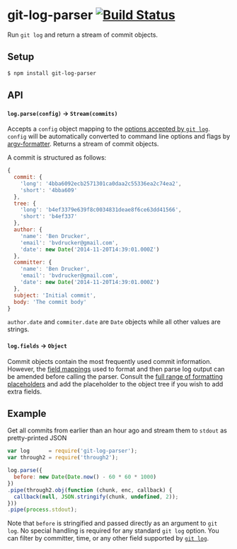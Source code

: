 git-log-parser [![Build Status](https://travis-ci.org/bendrucker/git-log-parser.svg?branch=master)](https://travis-ci.org/bendrucker/git-log-parser)
==============

Run `git log` and return a stream of commit objects.

## Setup

```bash
$ npm install git-log-parser
```

## API

#### `log.parse(config)` -> `Stream(commits)`

Accepts a `config` object mapping to the [options accepted by `git log`](http://git-scm.com/docs/git-log). `config` will be automatically converted to command line options and flags by [argv-formatter](https://github.com/bendrucker/argv-formatter). Returns a stream of commit objects. 

A commit is structured as follows:

```js
{
  commit: {
    'long': '4bba6092ecb2571301ca0daa2c55336ea2c74ea2',
    'short': '4bba609'
  },
  tree: {
    'long': 'b4ef3379e639f8c0034831deae8f6ce63dd41566',
    'short': 'b4ef337'
  },
  author: {
    'name': 'Ben Drucker',
    'email': 'bvdrucker@gmail.com',
    'date': new Date('2014-11-20T14:39:01.000Z')
  },
  committer: {
    'name': 'Ben Drucker',
    'email': 'bvdrucker@gmail.com',
    'date': new Date('2014-11-20T14:39:01.000Z')
  },
  subject: 'Initial commit',
  body: 'The commit body'
}
```

`author.date` and `commiter.date` are `Date` objects while all other values are strings.

#### `log.fields` -> `Object`

Commit objects contain the most frequently used commit information. However, the [field mappings](https://github.com/bendrucker/git-log-parser/blob/master/src/fields.js) used to format and then parse log output can be amended before calling the parser. Consult the [full range of formatting placeholders](http://opensource.apple.com/source/Git/Git-19/src/git-htmldocs/pretty-formats.txt) and add the placeholder to the object tree if you wish to add extra fields.

## Example

Get all commits from earlier than an hour ago and stream them to `stdout` as pretty-printed JSON

```js
var log      = require('git-log-parser');
var through2 = require('through2');

log.parse({
  before: new Date(Date.now() - 60 * 60 * 1000)
})
.pipe(through2.obj(function (chunk, enc, callback) {
  callback(null, JSON.stringify(chunk, undefined, 2));
}))
.pipe(process.stdout);
```

Note that `before` is stringified and passed directly as an argument to `git log`. No special handling is required for any standard `git log` option. You can filter by committer, time, or any other field supported by [`git log`](http://git-scm.com/docs/git-log).
